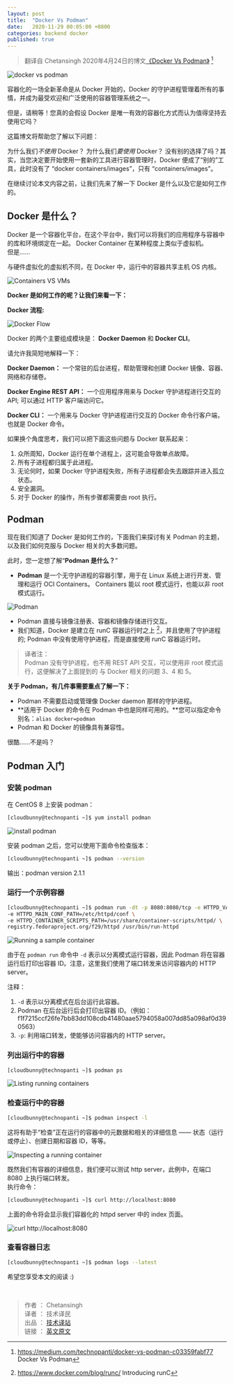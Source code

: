 ```yaml
---
layout: post
title:  "Docker Vs Podman"
date:   2020-11-29 00:05:00 +0800
categories: backend docker
published: true
---
```


> 翻译自 Chetansingh 2020年4月24日的博文[《Docker Vs Podman》](https://medium.com/technopanti/docker-vs-podman-c03359fabf77) [^1]

[^1]: <https://medium.com/technopanti/docker-vs-podman-c03359fabf77> Docker Vs Podman

![docker vs podman](/assets/images/202011/docker-vs-podman.jpeg#center)

容器化的一场全新革命是从 Docker 开始的，Docker 的守护进程管理着所有的事情，并成为最受欢迎和广泛使用的容器管理系统之一。

但是，请稍等！您真的会假设 Docker 是唯一有效的容器化方式而认为值得坚持去使用它吗？

这篇博文将帮助您了解以下问题：

<!-- Why would we not use Docker? Why would we use Docker? Are there no alternatives to it ? and when you will start using new set of tools for container management , docker will be just another tool and there is no “docker containers/images” but just “containers/images” -->

为什么我们*不使用* Docker？ 为什么我们*要使用* Docker？ 没有别的选择了吗？其实，当您决定要开始使用一套新的工具进行容器管理时，Docker 便成了“别的”工具，此时没有了 “docker containers/images”，只有 “containers/images”。

在继续讨论本文内容之前，让我们先来了解一下 Docker 是什么以及它是如何工作的。

## Docker 是什么？

Docker 是一个容器化平台，在这个平台中，我们可以将我们的应用程序与容器中的库和环境绑定在一起。 Docker Container 在某种程度上类似于虚拟机。  
但是……

与硬件虚拟化的虚拟机不同，在 Docker 中，运行中的容器共享主机 OS 内核。

![Containers VS VMs](/assets/images/202011/containers-vs-VMs.png#center)

**Docker 是如何工作的呢？让我们来看一下：**

**Docker 流程:**

![Docker Flow](/assets/images/202011/docker-flow.png#center)

Docker 的两个主要组成模块是： **Docker Daemon** 和 **Docker CLI**。

请允许我简短地解释一下：

**Docker Daemon：** 一个常驻的后台进程，帮助管理和创建 Docker 镜像、容器、网络和存储卷。

**Docker Engine REST API：** 一个应用程序用来与 Docker 守护进程进行交互的 API; 可以通过 HTTP 客户端访问它。

**Docker CLI：** 一个用来与 Docker 守护进程进行交互的 Docker 命令行客户端，也就是 Docker 命令。

如果换个角度思考，我们可以把下面这些问题与 Docker 联系起来：

1. 众所周知，Docker 运行在单个进程上，这可能会导致单点故障。
2. 所有子进程都归属于此进程。
3. 无论何时，如果 Docker 守护进程失败，所有子进程都会失去跟踪并进入孤立状态。
4. 安全漏洞。
5. 对于 Docker 的操作，所有步骤都需要由 root 执行。

## Podman

<!-- Now we know how Docker works, let’s come to the main topic about Podman And how we can overcome on most of the problems associated with containers. -->

现在我们知道了 Docker 是如何工作的，下面我们来探讨有关 Podman 的主题，以及我们如何克服与 Docker 相关的大多数问题。

此时，您一定想了解“**Podman 是什么？**”

- **Podman** 是一个无守护进程的容器引擎，用于在 Linux 系统上进行开发、管理和运行 OCI Containers。 Containers 能以 root 模式运行，也能以非 root 模式运行。

![Podman](/assets/images/202011/podman.png#center)

- Podman 直接与镜像注册表、容器和镜像存储进行交互。
- 我们知道，Docker 是建立在 runC 容器运行时之上 [^runC]，并且使用了守护进程的; Podman 中没有使用守护进程，而是直接使用 runC 容器运行时。

[^runC]: <https://www.docker.com/blog/runc/> Introducing runC

> 译者注：  
> Podman 没有守护进程，也不用 REST API 交互，可以使用非 root 模式运行，这便解决了上面提到的 与 Docker 相关的问题 3、4 和 5。

<!-- There are a few things to unpack about podman -->

**关于 Podman，有几件事需要重点了解一下：**

- Podman 不需要启动或管理像 Docker daemon 那样的守护进程。
- **适用于 Docker 的命令在 Podman 中也是同样可用的。**您可以指定命令别名：`alias docker=podman`
- Podman 和 Docker 的镜像具有兼容性。

很酷……不是吗？

## Podman 入门

### 安装 podman

在 CentOS 8 上安装 podman：

```bash
[cloudbunny@technopanti ~]$ yum install podman
```

![install podman](/assets/images/202011/install-podman.png#center)

安装 podman 之后，您可以使用下面命令检查版本：

```bash
[cloudbunny@technopanti ~]$ podman --version
```

输出：podman version 2.1.1

### 运行一个示例容器

```bash
[cloudbunny@technopanti ~]$ podman run -dt -p 8080:8080/tcp -e HTTPD_VAR_RUN=/var/run/httpd -e HTTPD_MAIN_CONF_D_PATH=/etc/httpd/conf.d \
-e HTTPD_MAIN_CONF_PATH=/etc/httpd/conf \
-e HTTPD_CONTAINER_SCRIPTS_PATH=/usr/share/container-scripts/httpd/ \
registry.fedoraproject.org/f29/httpd /usr/bin/run-httpd
```

![Running a sample container](/assets/images/202011/podman-run.png#center)

<!-- Because the container is being run in detached mode, represented by the -d in the podman run command, Podman will print the container ID after it has run. Note that we use port forwarding to be able to access the HTTP server. -->

由于在 `podman run` 命令中 `-d` 表示以分离模式运行容器，因此 Podman 将在容器运行后打印出容器 ID。注意，这里我们使用了端口转发来访问容器内的 HTTP server。

注释：

1. `-d` 表示以分离模式在后台运行此容器。
2. Podman 在后台运行后会打印出容器 ID。（例如：f1f7215ccf26fe7bb83dd108cdb41480aae5794058a007dd85a098af0d390563）
3. `-p`: 利用端口转发，使能够访问容器内的 HTTP server。

### 列出运行中的容器

```bash
[cloudbunny@technopanti ~]$ podman ps
```

![Listing running containers](/assets/images/202011/podman-ps.png#center)

### 检查运行中的容器

```bash
[cloudbunny@technopanti ~]$ podman inspect -l
```

<!-- This will help to “inspect” a running container for metadata and details about itself.
status : running/ stopped , date of creation , container ID , etc.

 -->

这将有助于“检查”正在运行的容器中的元数据和相关的详细信息 —— 状态（运行或停止）、创建日期和容器 ID，等等。

![Inspecting a running container](/assets/images/202011/podman-inspect.png#center)

<!-- Since we have a detail of container we can test our http server , in this example the port fowarding is done on port : 8080 -->

既然我们有容器的详细信息，我们便可以测试 http server，此例中，在端口 8080 上执行端口转发。  
执行命令：

```bash
[cloudbunny@technopanti ~]$ curl http://localhost:8080
```

上面的命令将会显示我们容器化的 httpd server 中的 index 页面。

![curl http://localhost:8080](/assets/images/202011/curl-localhost.png#center)

### 查看容器日志

```bash
[cloudbunny@technopanti ~]$ podman logs --latest
```

希望您享受本文的阅读 :)

<br/>

> 作者 ： Chetansingh  
> 译者 ： 技术译民  
> 出品 ： [技术译站](https://ittranslator.cn/)  
> 链接 ： [英文原文](https://medium.com/technopanti/docker-vs-podman-c03359fabf77)
